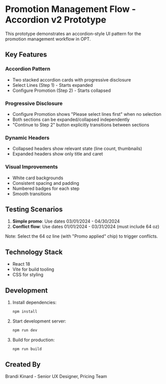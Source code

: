 # Promotion Management Flow - Accordion v2 Prototype

This prototype demonstrates an accordion-style UI pattern for the promotion management workflow in OPT.

## Key Features

### Accordion Pattern
- Two stacked accordion cards with progressive disclosure
- Select Lines (Step 1) - Starts expanded
- Configure Promotion (Step 2) - Starts collapsed

### Progressive Disclosure
- Configure Promotion shows "Please select lines first" when no selection
- Both sections can be expanded/collapsed independently
- "Continue to Step 2" button explicitly transitions between sections

### Dynamic Headers
- Collapsed headers show relevant state (line count, thumbnails)
- Expanded headers show only title and caret

### Visual Improvements
- White card backgrounds
- Consistent spacing and padding
- Numbered badges for each step
- Smooth transitions

## Testing Scenarios

1. **Simple promo**: Use dates 03/01/2024 - 04/30/2024
2. **Conflict flow**: Use dates 01/01/2024 - 03/31/2024 (must include 64 oz)

Note: Select the 64 oz line (with "Promo applied" chip) to trigger conflicts.

## Technology Stack

- React 18
- Vite for build tooling
- CSS for styling

## Development

1. Install dependencies:
   ```bash
   npm install
   ```

2. Start development server:
   ```bash
   npm run dev
   ```

3. Build for production:
   ```bash
   npm run build
   ```

## Created By

Brandi Kinard - Senior UX Designer, Pricing Team